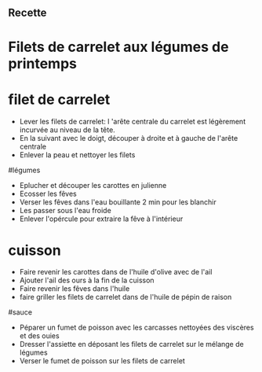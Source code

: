 ## Recette
# Filets de carrelet aux légumes de printemps

# filet de carrelet
* Lever les filets de carrelet: l 'arête centrale du carrelet est légèrement incurvée au niveau de la tête. 
* En la suivant avec le doigt, découper à droite et à gauche de l'arête centrale
* Enlever la peau et nettoyer les filets

#légumes
* Eplucher et découper les carottes en julienne
* Ecosser les fêves
* Verser les fêves dans l'eau bouillante 2 min pour les blanchir
* Les passer sous l'eau froide
* Enlever l'opércule pour extraire la fêve à l'intérieur

# cuisson
* Faire revenir les carottes dans de l'huile d'olive avec de l'ail
* Ajouter l'ail des ours à la fin de la cuisson
* Faire revenir les fêves dans l'huile
* faire griller les filets de carrelet dans de l'huile de pépin de raison

#sauce
* Péparer un fumet de poisson avec les carcasses nettoyées des viscères et des ouies
* Dresser l'assiette en déposant les filets de carrelet sur le mélange de légumes
* Verser le fumet de poisson sur les filets de carrelet
